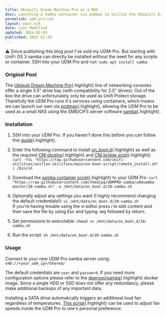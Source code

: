 ```yaml
---
title: Ubiquiti Dream Machine Pro as a NAS
desc: Launching a samba container via podman to utilize the Ubiquiti Dream Machine Pro as a small network attached storage (NAS).
permalink: udm-pro-nas
layout: post.njk
date: Last Modified
updated: 2024-02-03
published: 2022-02-28
---
```


⚠️ Since publishing this blog post I've sold my UDM-Pro. But starting with UniFi OS 3 samba can directly be installed without the need for any scripts or container. SSH into your UDM Pro and run:
`sudo apt install samba`

### Original Post

The [Ubiquiti Dream Machine Pro](https://store.ui.com/collections/unifi-network-unifi-os-consoles/products/udm-pro){.highlight} line of networking consoles offer a single 3.5" drive bay (with compatibility for 2.5" drives). Out of the box the drive can unfortunately only be used as Unifi Protect storage. Thankfully the UDM Pro runs it's services using containers, which means we can launch our own via [podman](https://podman.io/){.highlight}, allowing the UDM Pro to be used as a small NAS using the SMB/CIFS server software [samba](https://www.samba.org/){.highlight}. 

### Installation

1. SSH into your UDM Pro. If you haven't done this before you can follow this [guide](https://evanmccann.net/blog/2020/5/udm-ssh){.highlight}.

2. Enter the following command to install [on_boot.d](https://github.com/unifi-utilities/unifios-utilities){.highlight} as well as the required [CNI plugins](https://raw.githubusercontent.com/unifi-utilities/unifios-utilities/HEAD/cni-plugins/05-install-cni-plugins.sh){.highlight} and [CNI bridge scipt](https://raw.githubusercontent.com/unifi-utilities/unifios-utilities/main/on-boot-script/examples/udm-networking/on_boot.d/06-cni-bridge.sh){.highlight}:
`curl -fsL "https://raw.githubusercontent.com/unifi-utilities/unifios-utilities/main/on-boot-script/remote_install.sh" | /bin/sh`

3. Download the [samba container script](https://raw.githubusercontent.com/thealpa/UDMPRO-samba/udmsamba-master/20-samba.sh){.highlight} to your UDM Pro:
`curl "https://raw.githubusercontent.com/thealpa/UDMPRO-samba/udmsamba-master/20-samba.sh" -o /mnt/data/on_boot.d/20-samba.sh`

4. Optionally adjust any settings you want (I highly recommend changing the default credentials!):
`vi /mnt/data/on_boot.d/20-samba.sh`<br>
If you're having trouble using the vi editor press *i* to edit content and then save the file by using *Esc* and typing *:wq* followed by return.

5. Set permissions to executable:
`chmod +x /mnt/data/on_boot.d/20-samba.sh`

6. Run the script:
`sh /mnt/data/on_boot.d/20-samba.sh`

### Usage

Connect to your new UDM Pro samba server using:
`smb://<your_udm_ip>/Shared/`

The default credentials are `user` and `password`. If you need more configuration options please refer to the [dperson/samba](https://hub.docker.com/r/dperson/samba){.highlight} docker image. Since a single HDD or SSD does not offer any redundancy, please make additional backups of any important data.

Installing a SATA drive automatically triggers an additional loud fan regardless of temperatures. [This script](https://github.com/renedis/ubnt-auto-fan-speed){.highlight} can be used to adjust fan speeds inside the UDM Pro to one's personal preference.
